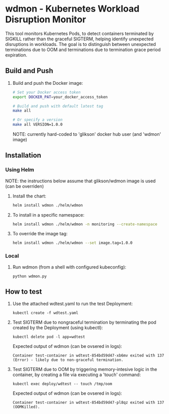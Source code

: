 # wdmon - Kubernetes Workload Disruption Monitor

This tool monitors Kubernetes Pods, to detect containers terminated by SIGKILL rather than the graceful SIGTERM, helping identify unexpected disruptions in workloads. The goal is to distinguish between unexpected terminations due to OOM and terminations due to termination grace period expiration.

## Build and Push

1. Build and push the Docker image:
    ```bash
    # Set your Docker access token
    export DOCKER_PAT=your_docker_access_token
    
    # Build and push with default latest tag
    make all
    
    # Or specify a version
    make all VERSION=1.0.0
    ```
    NOTE: currently hard-coded to 'glikson' docker hub user (and 'wdmon' image)

## Installation

### Using Helm

NOTE: the instructions below assume that glikson/wdmon image is used (can be overriden)

1. Install the chart:
    ```bash
    helm install wdmon ./helm/wdmon
    ```

2. To install in a specific namespace:
    ```bash
    helm install wdmon ./helm/wdmon -n monitoring --create-namespace
    ```

3. To override the image tag:
    ```bash
    helm install wdmon ./helm/wdmon --set image.tag=1.0.0
    ```

### Local

1. Run wdmon (from a shell with configured kubeconfig):
    ```
    python wdmon.py
    ```

## How to test

1. Use the attached wdtest.yaml to run the test Deployment:
    ```
    kubectl create -f wdtest.yaml
    ```

1. Test SIGTERM due to nongraceful termination by terminating the pod created by the Deployment (using kubectl):
    ```
    kubectl delete pod -l app=wdtest
    ```

    Expected output of wdmon (can be ovsered in logs):
    ```
    Container test-container in wdtest-854bd59d47-xb6mv exited with 137 (Error) - likely due to non-graceful termination.
    ```

1. Test SIGTERM due to OOM by triggering memory-intesive logic in the container, by creating a file via executing a 'touch' command:
    ```
    kubectl exec deploy/wdtest -- touch /tmp/oom
    ```

    Expected output of wdmon (can be ovsered in logs):
    ```
    Container test-container in wdtest-854bd59d47-pl8qz exited with 137 (OOMKilled).
    ```

